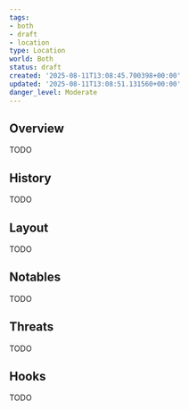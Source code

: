 ```yaml
---
tags:
- both
- draft
- location
type: Location
world: Both
status: draft
created: '2025-08-11T13:08:45.700398+00:00'
updated: '2025-08-11T13:08:51.131560+00:00'
danger_level: Moderate
---
```



## Overview

TODO
## History

TODO
## Layout

TODO
## Notables

TODO
## Threats

TODO
## Hooks

TODO

